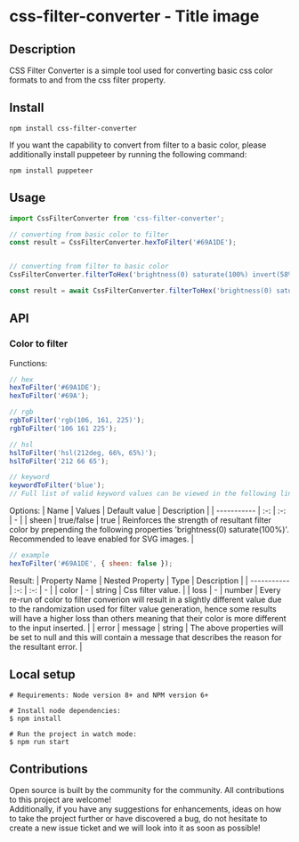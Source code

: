 # css-filter-converter - Title image

## Description

CSS Filter Converter is a simple tool used for converting basic css color formats to and from the css filter property.

## Install

```
npm install css-filter-converter
```

If you want the capability to convert from filter to a basic color, please additionally install puppeteer by running the following command:

```
npm install puppeteer
```

## Usage

```js
import CssFilterConverter from 'css-filter-converter';

// converting from basic color to filter
const result = CssFilterConverter.hexToFilter('#69A1DE');


// converting from filter to basic color
CssFilterConverter.filterToHex('brightness(0) saturate(100%) invert(58%) sepia(55%) saturate(365%) hue-rotate(171deg) brightness(93%) contrast(98%)').then((result) => result);

const result = await CssFilterConverter.filterToHex('brightness(0) saturate(100%) invert(58%) sepia(55%) saturate(365%) hue-rotate(171deg) brightness(93%) contrast(98%)');
```

## API

### Color to filter

Functions:
```js
// hex
hexToFilter('#69A1DE');
hexToFilter('#69A');

// rgb
rgbToFilter('rgb(106, 161, 225)');
rgbToFilter('106 161 225');

// hsl
hslToFilter('hsl(212deg, 66%, 65%)');
hslToFilter('212 66 65');

// keyword
keywordToFilter('blue');
// Full list of valid keyword values can be viewed in the following link: https://github.com/colorjs/color-name/blob/master/index.js 
```

Options:
| Name | Values | Default value | Description |
| ----------- | :-: | :-: | - |
| sheen  |  true/false | true  | Reinforces the strength of resultant filter color by prepending the following properties 'brightness(0) saturate(100%)'. Recommended to leave enabled for SVG images. |

```js
// example
hexToFilter('#69A1DE', { sheen: false });
```
Result:
| Property Name | Nested Property | Type | Description |
| ----------- | :-:  | :-:  | - |
| color | - |  string  | Css filter value.  |
| loss | - | number  | Every re-run of color to filter converion will result in a slightly different value due to the randomization used for filter value generation, hence some results will have a higher loss than others meaning that their color is more different to the input inserted.    |
| error | message | string  | The above properties will be set to null and this will contain a message that describes the reason for the resultant error.   |

## Local setup

```
# Requirements: Node version 8+ and NPM version 6+

# Install node dependencies:
$ npm install

# Run the project in watch mode:
$ npm run start
```

## Contributions

Open source is built by the community for the community. All contributions to this project are welcome!
<br> Additionally, if you have any suggestions for enhancements, ideas on how to take the project further or have discovered a bug, do not hesitate to create a new issue ticket and we will look into it as soon as possible!
